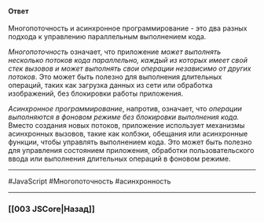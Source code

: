 #### Ответ

Многопоточность и асинхронное программирование - это два разных подхода к управлению параллельным выполнением кода.

*Многопоточность* означает, что приложение *может выполнять несколько потоков кода параллельно, каждый из которых имеет свой стек вызовов и может выполнять свои операции независимо от других потоков*. Это может быть полезно для выполнения длительных операций, таких как загрузка данных из сети или обработка изображений, без блокировки работы приложения.

*Асинхронное программирование*, напротив, означает, что *операции выполняются в фоновом режиме без блокировки выполнения кода.* Вместо создания новых потоков, приложение использует механизмы асинхронных вызовов, такие как колбэки, обещания или асинхронные функции, чтобы управлять выполнением кода. Это может быть полезно для управления состоянием приложения, обработки пользовательского ввода или выполнения длительных операций в фоновом режиме.

___
 #JavaScript #Многопоточность #асинхронность 

___

### [[003 JSCore|Назад]]
